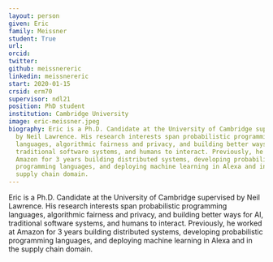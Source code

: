 ```yaml
---
layout: person
given: Eric
family: Meissner
student: True
url: 
orcid: 
twitter: 
github: meissnereric
linkedin: meissnereric
start: 2020-01-15
crsid: erm70
supervisor: ndl21
position: PhD student
institution: Cambridge University
image: eric-meissner.jpeg
biography: Eric is a Ph.D. Candidate at the University of Cambridge supervised
  by Neil Lawrence. His research interests span probabilistic programming
  languages, algorithmic fairness and privacy, and building better ways for AI,
  traditional software systems, and humans to interact. Previously, he worked at
  Amazon for 3 years building distributed systems, developing probabilistic
  programming languages, and deploying machine learning in Alexa and in the
  supply chain domain.
---
```


Eric is a Ph.D. Candidate at the University of Cambridge supervised by Neil Lawrence. His research interests span probabilistic programming languages, algorithmic fairness and privacy, and building better ways for AI, traditional software systems, and humans to interact. Previously, he worked at Amazon for 3 years building distributed systems, developing probabilistic programming languages, and deploying machine learning in Alexa and in the supply chain domain.
